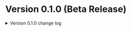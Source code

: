 # Version 0.1.0 (Beta Release)
<details>
    <summary>Version 0.1.0 change log</summary>

## Newly Added 

### Errors

#### NilError

* Added the `NilError`. Intended to be thrown in instances where a value is not supposed to be null or undefined, but is null or undefined.
* This class has the following constructor signatures:
    * `new NilError();`
    * `new NilError(causedBy: string);`
* If provided, the optional `causedBy` parameter sets a field indicating what caused the error. This is additional information, alongside the Error's stack.

### Models

#### AbstractEntity

* Added the `AbstractEntity` model. Intended to be used as a base for any custom entities that that do things? Not really sure what all I'll do with this, but I wanted it, so it's here.
* This class has the following constructor signature:
    * `new AbstractEntity(code: string, text: string, type: string);`
    * **Note**: This class' constructor is **protected**, it cannot be called as is without first being extended.
* This class has the following static variables:
    * `SUPPORTED_TYPES: Array<AbstractEntity>;`
* This class has the following static methods:
    * `getType(): string;`
    * `isSupported(): boolean;`
    * `toString(): string`
* This class has the following instance based methods:
    * `isStrictEqual(entity: AbstractEntity): boolean;`
    * `isEqual(entity: AbstractEntity): boolean;`
    * `toString(): string;`

#### Environment

* Added the `Environment` model. This class extends the `AbstractEntity` model. It is intended to be a class based instance for the actual node process options that I intended to use / support, plus an unknown option.
* This class has the following constructor signature:
    * `new Environment(code: string, text: string);`
    * **Note**: This class' constructor is **private**, it cannot be called, even if extended.
* This class has the following static variables:
    * `DEVELOPMENT: Environment;`
    * `PRODUCTION: Environment;`
    * `TEST: Environment;`
    * `UNKNOWN: Environment;`
    * `SUPPORTED_TYPES: Array<Environment>;`
* This class has the following static methods:
    * `getEnvironment(environmentCode: string): Environment;`
* This class has the following instance based methods:
    * `isDev(): boolean;`
    * `isProd(): boolean;`
    * `isTest(): boolean;`
    * `isUnknown(): boolean;`

### Types

#### DateString, YearMonthDateString, Day, Month, Year, ZeroToNine, and OneToNine

* The `DateString` type is a utility type for strings formatted as YYYY-MM-DD strings. Due to TypeScript limitations, this is limited to between the years 1900 - 2099, but hey, that's a long time, yeah?
* The `YearMonthDateString` type is a utility type for strings formatted as YYYY-MM. Again, due to TypeScript limitations, this is limited to between the years 1900 - 2099.
* The `Day` type is a utility type representing strings between 01 - 31, as you would see in for calendar day.
* The `Month` type is a utility type representing strings between 01 - 12, as you would see in for calendar month.
* The `Year` type is a utility type representing strings between 1900 - 2099.
* The `ZeroToNine` type is a utility type representing the numbers 0 - 9 as strings.
* The `OneToNine` type is a utility type representing the numbers 1 - 9 as strings.

#### NestedArray

* The `NestedArray` type is a utility type indicating a variable is an array containing another array(s).

#### NestedKeyOf

* The `NestedKeyOf` type is a utility type that is used to indicate nested objects.

#### Nilable

* The `Nilable` type is a utility type indicating that a variable can either be the specified value, `null`, *or*, `undefined`.

#### Nullable

* The `Nullable` type is a utility type indicating that a variable can be either the specified value *or* `null`, but not `undefined`.

#### NumericalString

* The `NumericalString` type is a utility type that represents a number *or* a string, and is used in instances where the value can be either or.

### Utilities

#### ArrayUtil

* Added the `ArrayUtil` namespace, which has a bunch of utility functions related to JavaScript Arrays.
* Added the `isEmptyArray` function.
    * This function has the following signature:
        * `isEmptyArray<T>(arg: Array<T>): boolean;`
* Added the `isNotEmptyArray` function.
    * This function has the following signature:
        * `isNotEmptyArray<T>(arg: Array<T>): boolean;`

#### DateUtil

* Added the `DateUtil` namespace, which has a bunch of utilty functions related to JavaScript dates (which everyone loves).
* Added the `calculateDaysApart` function.
    * This function has the following signatures:
        * `calculateDaysApart(date: Date): number;`
        * `calculateDaysApart(firstDate: Date, secondDate: Date): number;`
* Added the `convertToDateString` function.
    * This function has the following signatures:
        * `convertToDateString(date: Date): DateString;`
        * `convertToDatekString(dateAsString: string): DateString;`
* Added the `convertToYearAndMonthDateString` function.
    * This function has the following signatures:
        * `convertToYearAndMonthDateString(date: Date): YearMonthDateString;`
        * `convertToYearAndMonthDateString(dateAsString: string): YearMonthDateString;`
* Added the `getMonthOffset` function.
    * This function has the following signature:
        * `getMonthOffset(date: Date): number;`

#### NumberUtil

* Added the `NumberUtil` namespace, which has a bunch of utility functions for JavaScript numbers.
* Added the following constants:
    * `ZERO: number = 0;`
    * `ONE: number = 1;`
    * `TEN: number = 10;`
    * `ONE_HUNDRED: number = 100;`
    * `ONE_THOUSAND: number = 1000;`
    * `TEN_THOUSAND: number = 10000;`
* Added the `convertToTwoCharacterNumericalString` function.
    * This function has the following signatures:
        * `convertToTwoCharacterNumericalString(num: number): NumericalString;`
        * `convertToTwoCharacterNumericalString(num: number, options: FormatAsTwoCharacterOptions): NumericalString;`
* Added the `roundToNth` function.
    * This function has the following signature:
        * `roundToNth(num: number, decimalPlaces: number): number;`

#### ObjectUtil

* Added the `ObjectUtil` namespace, which has a bunch of utility functions for JavaScript objects.
* Added the `getProperty` function.
    * This function has the following signature:
        * `getProperty<TObject extends object>(object: TObject, path: NestedKeyOf<TObject>): Nullable<TObject<keyof TObject]>;`
* Added the `isEmptyObject` function.
    * This function has the following signature:
        * `isEmptyObject(arg: object): boolean;`
* Added the `isNotEmptyObject` function.
    * This function has the following signature:
        * `isNotEmptyObject(arg: object): boolean;`

#### ProcessUtil

* Added the `ProcessUtil` namespace, which has a bunch of utility functions relating to the node process variable.
* Added the `getEnvironment` function.
    * This function has the following signature:
        * `getEnvironment(): Environment;`
* Added the `setEnvironment` function.
    * This function has the following signatures:
        * `setEnvironment(environment: Environment): void;`
        * `setEnvironment(environmentString: string): void;`

#### StringUtil

* Added the `StringUtil` namespace, which has a bunch of utility functions relating to JavaScript strings.
* Added the `doubleQuotes` function.
    * This function has the following signature:
        * `doubleQuotes(arg: string): string;`
* Added the `isEmptyString` function.
    * This function has the following signature:
        * `isEmptyString(arg: string): boolean;`
* Added the `isSetString` function.
    * This function has the following signature:
        * `isSetString(arg: string): boolean;`

#### TimeUtil

* Added the `TimeUtil` namespace, which has a utility functions related to time.
* Added the Millisecond interface.
    * This interface has the following methods associated with it:
        * `inSeconds(seconds?: number): number;`
        * `toSeconds(milliseconds?: number): number;`
        * `inMinutes(minutes?: number): number;`
        * `toMinutes(milliseconds?: number): number;`
        * `inHours(hours?: number): number;`
        * `toHours(milliseconds?: number): number;`
        * `inDays(days?: number): number;`
        * `toDays(milliseconds?: number): number;`
        * `inWeeks(weeks?: number): number;`
        * `toWeeks(milliseconds?: number): number;`
        * `inMonths(months?: number): number;`
        * `toMonths(milliseconds?: number): number;`
        * `inYears(years?: number): number;`
        * `toYears(milliseconds?: number): number;`
* Added the Milliseconds constant, which extends the Millisecond interface.

#### TypesUtil

* Added the `TypesUtil` namespace, which has a lot of type guarding and general typing related functions in it.
* Added the `getType` function.
    * This function has the following signature:
        * `getType(arg: unknown): string;`
* Added the `isArray` function.
    * This function has the following signature:
        * `isArray<T>(arg: T): boolean;`
* Added the `isNotArray` function.
    * This function has the following signature:
        * `isNotArray<T>(arg: T): boolean;`
* Added the `isAbstractEntity` function.
    * This function has the following signature:
        * `isAbstractEntity<T>(arg: T): boolean;`
* Added the `isNotAbstractEntity` function.
    * This function has the following signature:
        * `isNotAbstractEntity<T>(arg: T): boolean;`
* Added the `isBoolean` function.
    * This function has the following signature:
        * `isBoolean<T>(arg: T): boolean;`
* Added the `isNotBoolean` function.
    * This function has the following signature:
        * `isNotBoolean<T>(arg: T): boolean;`
* Added the `isDate` function.
    * This function has the following signature:
        * `isDate<T>(arg: T): boolean;`
* Added the `isNotDate` function.
    * This function has the following signature:
        * `isNotDate<T>(arg: T): boolean;`
* Added the `isDateString` function.
    * This function has the following signature:
        * `isDateString<T>(arg: T): boolean;`
* Added the `isNotDateString` function.
    * This function has the following signature:
        * `isNotDateString<T>(arg: T): boolean;`
* Added the `isEmpty` function.
    * This function has the following signature:
        * `isEmpty<T>(arg: T): boolean;`
* Added the `isNotEmpty` function.
    * This function has the following signature:
        * `isNotEmpty<T>(arg: T): boolean;`
* Added the `isError` function.
    * This function has the following signature:
        * `isError<T>(arg: T): boolean;`
* Added the `isNotError` function.
    * This function has the following signature:
        * `isNotError<T>(arg: T): boolean;`
* Aded the `isNull` function.
    * This function has the following signature:
        * `isNull<T>(arg: T): boolean;`
* Added the `isNotNull` function.
    * This function has the following signature:
        * `isNotNull<T>(arg: T): boolean;`
* Added the `isNumber` function.
    * This function has the following signature:
        * `isNumber<T>(arg: T): boolean;`
* Added the `isNotNumber` function.
    * This function has the following signature:
        * `isNotNumber<T>(arg: T): boolean;`
* Added the `isObject` function.
    * This function has the following signature:
        * `isObject<T>(arg: T): boolean;`
* Added the `isNotObject` function.
    * This function has the following signature:
        * `isNotObject<T>(arg: T): boolean;`
* Added the `isString` function.
    * This function has the following signature:
        * `isString<T>(arg: T): boolean;`
* Added the `isNotString` function.
    * This function has the following signature:
        * `isNotString<T>(arg: T): boolean;`
* Added the `isUndefined` function.
    * This function has the following signature:
        * `isUndefined<T>(arg: T): boolean;`
* Added the `isNotUndefined` function.
    * This function has the following signature:
        * `isNotUndefined<T>(arg: T): boolean;`
* Added the `isNullOrUndefined` function.
    * This function has the following signature:
        * `isNullOrUndefined<T>(arg: T): boolean;`
* Added the `isNotNullOrUndefined` function.
    * This function has the following signature:
        * `isNotNullOrUndefined<T>(arg: T): boolean;`
    
</details>
